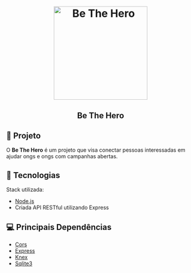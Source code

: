 
<h1 align="center">
    <img alt="Be The Hero" title="Be The Hero " src="https://pbs.twimg.com/media/ES6lnz4WAAEeV6J?format=png&name=900x900" width="250px" />
</h1>

<h2 align="center">
  Be The Hero
</h2>


## 🚀 Projeto

O **Be The Hero** é um projeto que visa conectar pessoas interessadas em ajudar ongs e ongs com campanhas abertas.



## 🚀 Tecnologias

Stack utilizada:

- [Node.js](https://nodejs.org/en/)
- Criada API RESTful utilizando Express

## 💻 Principais Dependências

- [Cors](https://expressjs.com/en/resources/middleware/cors.html)  
- [Express](https://nodejs.org/en/) 
- [Knex](http://knexjs.org/) 
- [Sqlite3](https://www.npmjs.com/package/sqlite3) 



